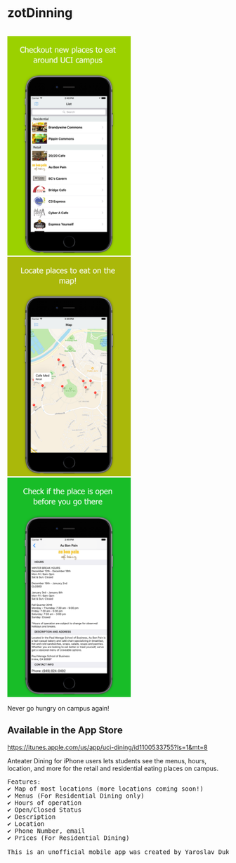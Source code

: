 # zotDinning

<br>
<img height="500" src="https://github.com/yarodevuci/zotDinning/blob/master/Screenshot%201.png?raw=true" />
<img height="500" src="https://github.com/yarodevuci/zotDinning/blob/master/Screenshot%202.png?raw=true" />
<img height="500" src="https://github.com/yarodevuci/zotDinning/blob/master/Screenshot%203.png?raw=true" />
<br>

Never go hungry on campus again!

## Available in the App Store 
https://itunes.apple.com/us/app/uci-dining/id1100533755?ls=1&mt=8

Anteater Dining for iPhone users lets students see the menus, hours, location, and more for the retail and residential eating places on campus.
<pre>
Features:
✔ Map of most locations (more locations coming soon!)
✔ Menus (For Residential Dining only)
✔ Hours of operation
✔ Open/Closed Status
✔ Description
✔ Location
✔ Phone Number, email
✔ Prices (For Residential Dining)

This is an unofficial mobile app was created by Yaroslav Dukal, a senior student at UCI.


